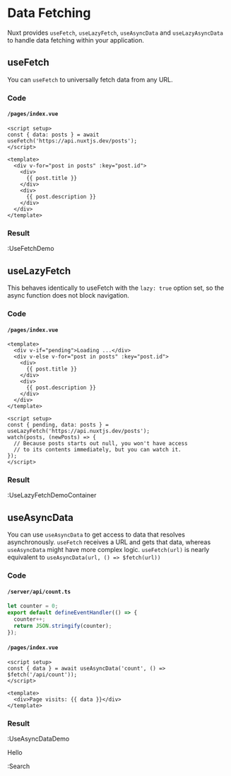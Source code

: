 # Data Fetching

Nuxt provides `useFetch`, `useLazyFetch`, `useAsyncData` and `useLazyAsyncData` to handle data fetching within your application.

## useFetch

You can `useFetch` to universally fetch data from any URL.

### Code

#### `/pages/index.vue`

```vue
<script setup>
const { data: posts } = await useFetch('https://api.nuxtjs.dev/posts');
</script>

<template>
  <div v-for="post in posts" :key="post.id">
    <div>
      {{ post.title }}
    </div>
    <div>
      {{ post.description }}
    </div>
  </div>
</template>
```

### Result

:UseFetchDemo

## useLazyFetch

This behaves identically to useFetch with the `lazy: true` option set, so the async function does not block navigation.

### Code

#### `/pages/index.vue`

```vue
<template>
  <div v-if="pending">Loading ...</div>
  <div v-else v-for="post in posts" :key="post.id">
    <div>
      {{ post.title }}
    </div>
    <div>
      {{ post.description }}
    </div>
  </div>
</template>

<script setup>
const { pending, data: posts } = useLazyFetch('https://api.nuxtjs.dev/posts');
watch(posts, (newPosts) => {
  // Because posts starts out null, you won't have access
  // to its contents immediately, but you can watch it.
});
</script>
```

### Result

:UseLazyFetchDemoContainer

## useAsyncData

You can use `useAsyncData` to get access to data that resolves asynchronously. `useFetch` receives a URL and gets that data, whereas `useAsyncData` might have more complex logic. `useFetch(url)` is nearly equivalent to `useAsyncData(url, () => $fetch(url))`

### Code

#### `/server/api/count.ts`

```ts
let counter = 0;
export default defineEventHandler(() => {
  counter++;
  return JSON.stringify(counter);
});
```

#### `/pages/index.vue`

```vue
<script setup>
const { data } = await useAsyncData('count', () => $fetch('/api/count'));
</script>

<template>
  <div>Page visits: {{ data }}</div>
</template>
```

### Result

:UseAsyncDataDemo

Hello

:Search